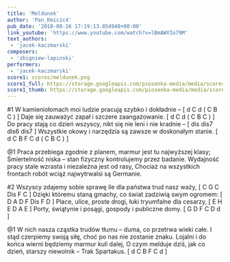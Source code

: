 ```yaml
---
title: 'Meldunek'
author: 'Pan_Kmicic4'
pub_date: '2018-08-16 17:19:13.854940+00:00'
link_youtube: 'https://www.youtube.com/watch?v=lBmAWVIo79M'
text_authors:
 - 'jacek-kaczmarski'
composers:
 - 'zbigniew-lapinski'
performers:
 - 'jacek-kaczmarski'
score1: scores/meldunek.png
score1_full: https://storage.googleapis.com/piosenka-media/media/scores/meldunek.png
score1_thumb: https://storage.googleapis.com/piosenka-media/media/scores/meldunek.png.180x0_q85_upscale.png
---
```


#1
W kamieniołomach moi ludzie pracują szybko i dokładnie – [ d C d ( C B C ) ]
Daje się zauważyć zapał i szczere zaangażowanie. [ d C d ( C B C ) ]
Do pracy stają co dzień wszyscy, nikt się nie leni i nie kradnie – [ dis dis7 dis6 dis7 ]
Wszystkie okowy i narzędzia są zawsze w doskonałym stanie. [ d C B F C d ( C B C ) ]

@1
Praca przebiega zgodnie z planem, marmur jest tu najwyższej klasy;
Śmiertelność niska – stan fizyczny kontrolujemy przez badanie.
Wydajność pracy stale wzrasta i niezależna jest od rasy,
Chociaż na wszystkich frontach robót wciąż najwytrwalsi są Germanie.

#2
Wszyscy zdajemy sobie sprawę ile dla państwa trud nasz waży, [ C G C Dis F C ]
Dzięki któremu staną gmachy, co świat zadziwią swym ogromem: [ D A D F Dis F D ]
Place, ulice, proste drogi, łuki tryumfalne dla cesarzy, [ E H E D A E ]
Porty, świątynie i posągi, gospody i publiczne domy. [ G D F C D d ]

@1
W nich nasza cząstka trudów tłumu – duma, co przetrwa wieki całe.
I stąd czerpiemy swoją siłę, choć po nas nie zostanie znaku.
Lojalni i do końca wierni będziemy marmur kuli dalej,
O czym melduje dziś, jak co dzień, starszy niewolnik – Trak Spartakus. [ d C B F C d ]